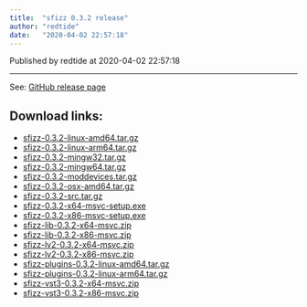 ```yaml
---
title:  "sfizz 0.3.2 release"
author: "redtide"
date:   "2020-04-02 22:57:18"
---
```

Published by redtide at 2020-04-02 22:57:18

---
See: [GitHub release page](https://github.com/sfztools/sfizz/releases/tag/0.3.2)

## Download links:

- [sfizz-0.3.2-linux-amd64.tar.gz](https://github.com/sfztools/sfizz/releases/download/0.3.2/sfizz-0.3.2-linux-amd64.tar.gz)
- [sfizz-0.3.2-linux-arm64.tar.gz](https://github.com/sfztools/sfizz/releases/download/0.3.2/sfizz-0.3.2-linux-arm64.tar.gz)
- [sfizz-0.3.2-mingw32.tar.gz](https://github.com/sfztools/sfizz/releases/download/0.3.2/sfizz-0.3.2-mingw32.tar.gz)
- [sfizz-0.3.2-mingw64.tar.gz](https://github.com/sfztools/sfizz/releases/download/0.3.2/sfizz-0.3.2-mingw64.tar.gz)
- [sfizz-0.3.2-moddevices.tar.gz](https://github.com/sfztools/sfizz/releases/download/0.3.2/sfizz-0.3.2-moddevices.tar.gz)
- [sfizz-0.3.2-osx-amd64.tar.gz](https://github.com/sfztools/sfizz/releases/download/0.3.2/sfizz-0.3.2-osx-amd64.tar.gz)
- [sfizz-0.3.2-src.tar.gz](https://github.com/sfztools/sfizz/releases/download/0.3.2/sfizz-0.3.2-src.tar.gz)
- [sfizz-0.3.2-x64-msvc-setup.exe](https://github.com/sfztools/sfizz/releases/download/0.3.2/sfizz-0.3.2-x64-msvc-setup.exe)
- [sfizz-0.3.2-x86-msvc-setup.exe](https://github.com/sfztools/sfizz/releases/download/0.3.2/sfizz-0.3.2-x86-msvc-setup.exe)
- [sfizz-lib-0.3.2-x64-msvc.zip](https://github.com/sfztools/sfizz/releases/download/0.3.2/sfizz-lib-0.3.2-x64-msvc.zip)
- [sfizz-lib-0.3.2-x86-msvc.zip](https://github.com/sfztools/sfizz/releases/download/0.3.2/sfizz-lib-0.3.2-x86-msvc.zip)
- [sfizz-lv2-0.3.2-x64-msvc.zip](https://github.com/sfztools/sfizz/releases/download/0.3.2/sfizz-lv2-0.3.2-x64-msvc.zip)
- [sfizz-lv2-0.3.2-x86-msvc.zip](https://github.com/sfztools/sfizz/releases/download/0.3.2/sfizz-lv2-0.3.2-x86-msvc.zip)
- [sfizz-plugins-0.3.2-linux-amd64.tar.gz](https://github.com/sfztools/sfizz/releases/download/0.3.2/sfizz-plugins-0.3.2-linux-amd64.tar.gz)
- [sfizz-plugins-0.3.2-linux-arm64.tar.gz](https://github.com/sfztools/sfizz/releases/download/0.3.2/sfizz-plugins-0.3.2-linux-arm64.tar.gz)
- [sfizz-vst3-0.3.2-x64-msvc.zip](https://github.com/sfztools/sfizz/releases/download/0.3.2/sfizz-vst3-0.3.2-x64-msvc.zip)
- [sfizz-vst3-0.3.2-x86-msvc.zip](https://github.com/sfztools/sfizz/releases/download/0.3.2/sfizz-vst3-0.3.2-x86-msvc.zip)
